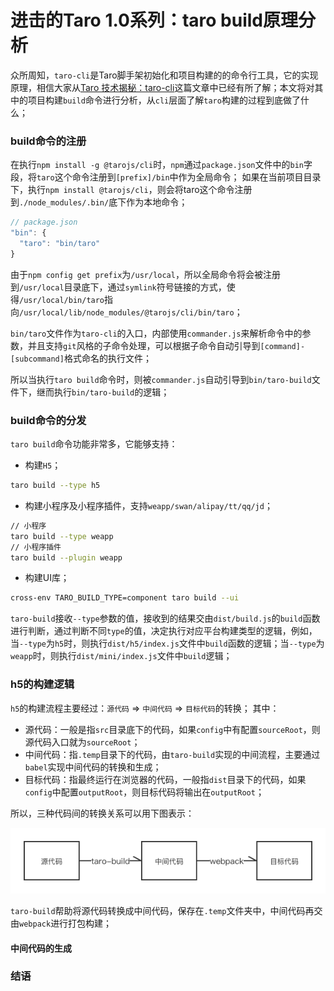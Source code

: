 # 进击的Taro 1.0系列：taro build原理分析

众所周知，`taro-cli`是Taro脚手架初始化和项目构建的的命令行工具，它的实现原理，相信大家从[Taro 技术揭秘：taro-cli](https://juejin.im/post/5b3ce041e51d45194832aaf6)这篇文章中已经有所了解；本文将对其中的项目构建`build`命令进行分析，从`cli`层面了解`taro`构建的过程到底做了什么；

### build命令的注册

在执行`npm install -g @tarojs/cli`时，`npm`通过`package.json`文件中的`bin`字段，将`taro`这个命令注册到`[prefix]/bin`中作为全局命令； 
如果在当前项目目录下，执行`npm install @tarojs/cli`，则会将taro这个命令注册到`./node_modules/.bin/`底下作为本地命令；

```js
// package.json
"bin": {
  "taro": "bin/taro"
}
```

由于`npm config get prefix`为`/usr/local`，所以全局命令将会被注册到`/usr/local`目录底下，通过`symlink`符号链接的方式，使得`/usr/local/bin/taro`指向`/usr/local/lib/node_modules/@tarojs/cli/bin/taro`； 

`bin/taro`文件作为`taro-cli`的入口，内部使用`commander.js`来解析命令中的参数，并且支持`git`风格的子命令处理，可以根据子命令自动引导到`[command]-[subcommand]`格式命名的执行文件； 

所以当执行`taro build`命令时，则被`commander.js`自动引导到`bin/taro-build`文件下，继而执行`bin/taro-build`的逻辑； 

### build命令的分发

`taro build`命令功能非常多，它能够支持：

- 构建`H5`；
```sh
taro build --type h5
```
- 构建小程序及小程序插件，支持`weapp/swan/alipay/tt/qq/jd`；
```sh
// 小程序
taro build --type weapp
// 小程序插件
taro build --plugin weapp
```
- 构建UI库；
```sh
cross-env TARO_BUILD_TYPE=component taro build --ui
```

`taro-build`接收`--type`参数的值，接收到的结果交由`dist/build.js`的`build`函数进行判断，通过判断不同`type`的值，决定执行对应平台构建类型的逻辑，例如，当`--type`为`h5`时，则执行`dist/h5/index.js`文件中`build`函数的逻辑；当`--type`为`weapp`时，则执行`dist/mini/index.js`文件中`build`逻辑；

### h5的构建逻辑

`h5`的构建流程主要经过：`源代码` => `中间代码` => `目标代码`的转换； 其中：

- 源代码：一般是指`src`目录底下的代码，如果`config`中有配置`sourceRoot`，则源代码入口就为`sourceRoot`；
- 中间代码：指`.temp`目录下的代码，由`taro-build`实现的中间流程，主要通过`babel`实现中间代码的转换和生成；
- 目标代码：指最终运行在浏览器的代码，一般指`dist`目录下的代码，如果`config`中配置`outputRoot`，则目标代码将输出在`outputRoot`；

所以，三种代码间的转换关系可以用下图表示：

![](./images/taro-build-workflow.png)

`taro-build`帮助将源代码转换成中间代码，保存在`.temp`文件夹中，中间代码再交由`webpack`进行打包构建；

#### 中间代码的生成




#### 

### 结语
